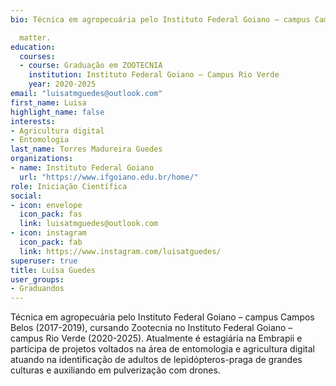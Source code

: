 ```yaml
---
bio: Técnica em agropecuária pelo Instituto Federal Goiano – campus Campos Belos (2017-2019), cursando Zootecnia no Instituto Federal Goiano – campus Rio Verde (2020-2025). Atualmente é estagiária na Embrapii e participa de projetos voltados na área de entomologia e agricultura digital atuando na identificação de adultos de lepidópteros-praga de grandes culturas e auxiliando em pulverização com drones. 

  matter.
education:
  courses:
  - course: Graduação em ZOOTECNIA
    institution: Instituto Federal Goiano – Campus Rio Verde
    year: 2020-2025
email: "luisatmguedes@outlook.com"
first_name: Luisa
highlight_name: false
interests:
- Agricultura digital
- Entomologia
last_name: Torres Madureira Guedes
organizations:
- name: Instituto Federal Goiano
  url: "https://www.ifgoiano.edu.br/home/"
role: Iniciação Científica
social:
- icon: envelope
  icon_pack: fas
  link: luisatmguedes@outlook.com
- icon: instagram
  icon_pack: fab
  link: https://www.instagram.com/luisatguedes/
superuser: true
title: Luísa Guedes
user_groups:
- Graduandos
---
```


Técnica em agropecuária pelo Instituto Federal Goiano – campus Campos Belos (2017-2019), cursando Zootecnia no Instituto Federal Goiano – campus Rio Verde (2020-2025). Atualmente é estagiária na Embrapii e participa de projetos voltados na área de entomologia e agricultura digital atuando na identificação de adultos de lepidópteros-praga de grandes culturas e auxiliando em pulverização com drones. 